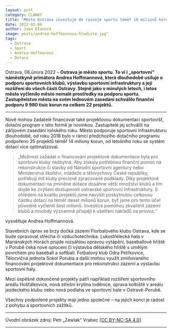 ```yaml
---
layout: post
category: CLANKY
title: 'Město Ostrava investuje do rozvoje sportu téměř 10 milionů korun'
date: 2022-02-08
author: Jana Ožanová
image: posts/andrea-hoffmannova-hlediste.jpg"
tags:				
  - Ostrava
  - Sport		
  - Andrea-Hoffmanova			
  - Dotace			
---
```


Ostrava, 08.února 2022 – **Ostrava je město sportu. To ví i „sportovní“ náměstkyně primátora Andrea Hoffmannová, která dlouhodobě usiluje o podporu sportovních klubů, výstavbu sportovní infrastruktury a její rozšíření do všech částí Ostravy. Stejně jako v minulých letech, i letos město vyčlenilo město nemalé prostředky na podporu sportu. Zastupitelstvo města na svém lednovém zasedání schválilo finanční podporu 9 980 tisíc korun na celkem 22 projektů.**

<hr />
Nově mohou žadatelé financovat také projektovou dokumentaci sportovišť, dotační program v této formě je novinkou. Zastupitelé jej schválili na zářijovém zasedání loňského roku. Město podporuje sportovní infrastrukturu dlouhodobě, od roku 2018 bylo v rámci předchozího dotačního programu podpořeno 35 projektů téměř 14 miliony korun, od letošního roku se systém dotací více optimalizoval.

>„Možnost zažádat o financování projektové dokumentace byla pro sportovní kluby nezbytná. Aby získaly potřebnou finanční pomoc na rekonstrukce či stavby od Národní sportovní agentury nebo Ministerstva školství, mládeže a tělovýchovy České republiky, potřebují mít kluby precizně zpracované podklady. Díky projektové dokumentaci na zmíněné dotace dosáhne větší množství klubů a tím dojde ke zvýšení dostupnosti ostravské sportovní infrastruktury. S ohledem na kvalitu projektů jsme navýšili poskytnutou celkovou částku dotací na téměř deset milionů korun, byť jsme pro tento účel původně vyčlenili šest milionů. Investice pomohou zkvalitnit zázemí klubů a mnohdy významně přispějí k ušetření nákladů na provoz,“

vysvětluje Andrea Hoffmannová.

Stavebních úprav se brzy dočká zázemí Florbalového klubu Ostrava, kde se bude opravovat střecha či vzduchotechnika. Lukostřelecká hala v Mariánských Horách projde rozsáhlou opravou vytápění, baseballové hřiště v Porubě čeká nové oplocení či výstavba dětského hřiště s umělým povrchem pro baseball a softball. Fotbalový klub Odra Petřkovice, Tělocvičná jednota Sokol Poruba a další mohou využít zmiňovaného financování projektové dokumentace pro rekonstrukci zázemí a výstavbu sportovní haly.

Mezi úspěšně dokončené projekty patří například rozšíření sportovního areálu Hošťálkovice, nová střešní krytina loděnice, úprava kolbiště v areálu jezdeckého klubu nebo nová podlaha ve sportovní hale v Ostravě-Porubě.

Všechny podpořené projekty mají jedno společné – na jejich konci je radost z pohybu a sportovních zážitků.

---

Úvodní obrázek zdroj: Petr „Zewlak“ Vrabec \[[CC BY-NC-SA 4.0](https://creativecommons.org/licenses/by-nc-sa/4.0/deed.cs)\].


- - -
